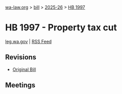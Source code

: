 [wa-law.org](/) > [bill](/bill/) > [2025-26](/bill/2025-26/) > [HB 1997](/bill/2025-26/hb/1997/)

# HB 1997 - Property tax cut
[leg.wa.gov](https://app.leg.wa.gov/billsummary?BillNumber=1997&Year=2025&Initiative=false) | [RSS Feed](./rss.xml)

## Revisions
* [Original Bill](1/)

## Meetings